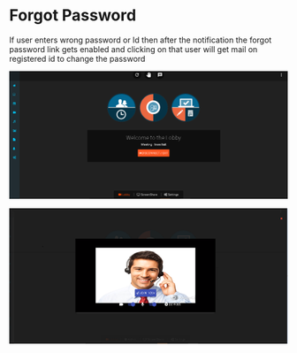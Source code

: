# Forgot Password

If user enters wrong password or Id then after the notification the forgot password link gets enabled and clicking on that user will get mail on registered id to change the password

![](../.gitbook/assets/image%20%28209%29.png)

![](../.gitbook/assets/image%20%28221%29.png)



